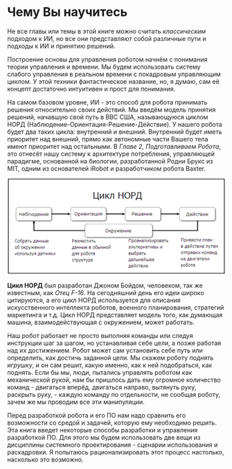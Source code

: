 # Чему Вы научитесь

Не все главы или темы в этой книге можно считать _классическим_ подходом к ИИ, но все они представляют собой различные пути и подходы к ИИ и принятию решений.

Построение основы для управления роботом начнём с понимания теории управления и времени. Мы будем использовать систему слабого управления в реальном времени с покадровым управляющим циклом. У этой техники фантастическое название, но, я думаю, сам её концепт достаточно интуитивен и прост для понимания.

На самом базовом уровне, ИИ - это способ для робота принимать решения относительно своих действий. Мы введём модель принятия решений, начавшую свой путь в ВВС США, называющуюся циклом НОРД \(Наблюдение-Ориентация-Решение-Действие\). У нашего робота будет два таких цикла: внутренний и внешний. Внутренний будет иметь приоритет над внешний, прямо как автономные части Вашего тела имеют приоритет над остальными. В _Главе 2, Подготавливаем Робота_, это отнесёт нашу систему к архитектуре потребления, управляющей парадигме, основанной на биологии, разработанной Родни Брукс из MIT, одним из основателей iRobot и разработчиком робота Baxter.

![&#x426;&#x438;&#x43A;&#x43B; &#x41D;&#x41E;&#x420;&#x414;](.gitbook/assets/nord.png)

**Цикл НОРД** был разработан Джоном Бойдом, человеком, так же известным, как _Отец F-16_. На сегодняшний день его идеи широко цитируются, а его цикл НОРД используется для описания искусственного интеллекта роботов, военного планирования, стратегий маркетинга и т.д. Цикл НОРД представляет модель того, как думающая машина, взаимодействующая с окружением, может работать.

Наш робот работает не просто выполняя команды или следуя инструкции шаг за шагом, но устанавливая себе цели, а позже работая над их достижением. Робот может сам установить себе путь или определить, как достичь заданной цели. Мы скажем роботу _поднять игрушку_, и он сам решит, какую именно, как к ней подобраться, как поднять. Если бы мы, люди, пытались управлять роботом как механической рукой, нам бы пришлось дать ему огромное количество команд - двигаться вперёд, двигаться направо, вытянуть руку, раскрыть руку, - каждую команду по отдельности, не сообщая роботу, зачем же мы проводим все эти манипуляции.

Перед разработкой робота и его ПО нам надо сравнить его возможности со средой и задачей, которую ему необходимо решить. Эта книга введет некоторые способы разработки и управления разработкой ПО. Для этого мы будем использовать две вещи из дисциплины системного проектирования - сценарии использования и раскадровки. Я попытаюсь рационализировать этот процесс настолько, насколько это возможно.

